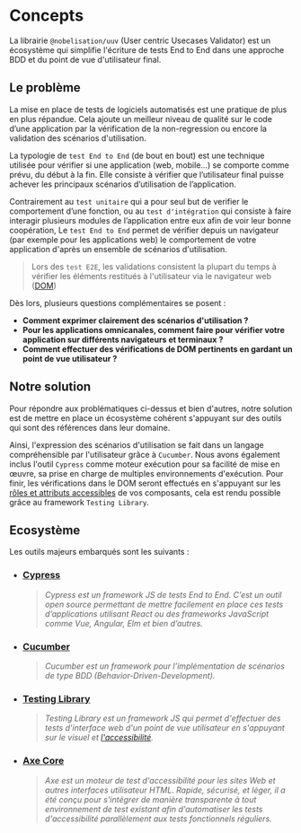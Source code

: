# Concepts

La librairie `@nobelisation/uuv` (User centric Usecases Validator) est un écosystème qui simplifie l'écriture de tests
End to End dans une approche BDD et du point de vue d'utilisateur final.

## Le problème

La mise en place de tests de logiciels automatisés est une pratique de plus en plus répandue. Cela ajoute un meilleur
niveau de qualité sur le code d’une application par la vérification de la non-regression ou encore la validation des
scénarios d'utilisation.

La typologie de `test End to End` (de bout en bout) est une technique utilisée pour vérifier si une application (web,
mobile...) se comporte comme prévu, du début à la fin. Elle consiste à vérifier que l’utilisateur final puisse achever
les principaux scénarios d’utilisation de l’application.

Contrairement au `test unitaire` qui a pour seul but de verifier le comportement d’une fonction, ou
au `test d'intégration` qui consiste à faire interagir plusieurs modules de l’application entre eux afin de voir leur
bonne coopération, Le `test End to End` permet de vérifier depuis un navigateur (par exemple pour les applications web)
le comportement de votre application d'après un ensemble de scénarios d'utilisation.

> Lors des `test E2E`, les validations consistent la plupart du temps à vérifier les éléments restitués à l'utilisateur
> via le navigateur web ([DOM](https://developer.mozilla.org/fr/docs/Web/API/Document_Object_Model))

Dès lors, plusieurs questions complémentaires se posent :

- **Comment exprimer clairement des scénarios d'utilisation ?**
- **Pour les applications omnicanales, comment faire pour vérifier votre application sur différents navigateurs et
  terminaux ?**
- **Comment effectuer des vérifications de DOM pertinents en gardant un point de vue utilisateur ?**

## Notre solution

Pour répondre aux problématiques ci-dessus et bien d'autres, notre solution est de mettre en place un écosystème
cohérent s'appuyant sur des outils qui sont des références dans leur domaine.

Ainsi, l'expression des scénarios d'utilisation se fait dans un langage compréhensible par l'utilisateur grâce
à `Cucumber`. Nous avons également inclus l'outil `Cypress` comme moteur exécution pour sa facilité de mise en œuvre, sa
prise en charge de multiples environnements d'exécution. Pour finir, les vérifications dans le DOM seront effectués en
s'appuyant sur les [rôles et attributs accessibles](https://www.w3.org/TR/accname-1.1/) de vos composants, cela est
rendu possible grâce au framework `Testing Library`.

## Ecosystème

Les outils majeurs embarqués sont les suivants :<br/>

- ### [Cypress](https://www.cypress.io/)
  > *Cypress est un framework JS de tests End to End. C’est un outil open source permettant de mettre facilement en
  place ces tests d’applications utilisant React ou des frameworks JavaScript comme Vue, Angular, Elm et bien
  d’autres.*<br/>
- ### [Cucumber](https://cucumber.io/)
  > *Cucumber est un framework pour l’implémentation de scénarios de type BDD (Behavior-Driven-Development).*<br/>
- ### [Testing Library](https://testing-library.com/docs/)
  > *Testing Library est un framework JS qui permet d'effectuer des tests d'interface web d'un point de vue utilisateur
  en s'appuyant sur le visuel et [l'accessibilité](https://russmaxdesign.github.io/html-elements-names/).*
- ### [Axe Core](https://github.com/dequelabs/axe-core)
  > *Axe est un moteur de test d'accessibilité pour les sites Web et autres interfaces utilisateur HTML. Rapide, sécurisé, et léger,
  > il a été conçu pour s'intégrer de manière transparente à tout environnement de test existant afin d'automatiser les tests d'accessibilité parallèlement aux tests fonctionnels réguliers.*
